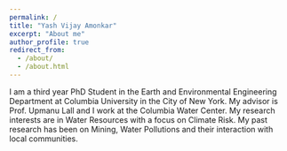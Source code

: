 ```yaml
---
permalink: /
title: "Yash Vijay Amonkar"
excerpt: "About me"
author_profile: true
redirect_from: 
  - /about/
  - /about.html
---
```


I am a third year PhD Student in the Earth and Environmental Engineering Department at Columbia University in the City of New York. My advisor is Prof. Upmanu Lall and I work at the Columbia Water Center. My research interests are in Water Resources with a focus on Climate Risk. My past research has been on Mining, Water Pollutions and their interaction with local communities.  
